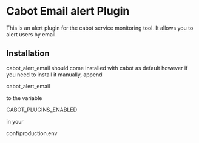 Cabot Email alert Plugin
=====

This is an alert plugin for the cabot service monitoring tool. It allows you to alert users by email.

## Installation
cabot_alert_email should come installed with cabot as default however if you need to install it manually, append

cabot_alert_email

to the variable

CABOT_PLUGINS_ENABLED

in your

conf/production.env
